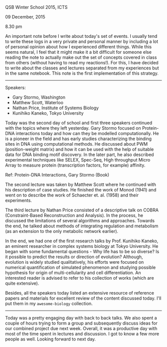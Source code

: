 QSB Winter School 2015, ICTS

09 December, 2015

8.30 pm

An important note before I write about today's set of events. I usually tend to
write these logs in a very private and personal manner by including a lot of
personal opinion about how I experienced different things. While this seems
natural, I feel that it might make it a bit difficult for someone else reading
the note to actually make out the set of concepts covered in class from others
(without having to read my reactions!). For this, I have decided to write about
the classes and lectures separated from my experiences but in the same notebook.
This note is the first implementation of this strategy.


--------
Speakers:

* Gary Stormo, Washington
* Matthew Scott, Waterloo
* Nathan Price, Institute of Systems Biology
* Kunihiko Kaneko, Tokyo University

Today was the second day of school and first three speakers continued with the
topics where they left yesterday. Gary Stormo focused on Protein-DNA
interactions today and how can they be modelled computationally. He is a pioneer
in the field and has early studies characterizing the binding sites in DNA using
computational methods. He discussed about PWM (position-weight matrix) and how
it can be used with the help of suitable data for DNA binding motif discovery.
In the later part, he also described experimental techniques like SELEX,
Spec-Seq, High throughput Micro Array to measure protein (transcription factors,
for example) affinity.

Ref: Protein-DNA Interactions, Gary Stormo (Book)

The second lecture was taken by Matthew Scott where he continued with his
description of case studies. He finished the work of Monod (1941) and went on to
describe the work of Schaecter et. al. (1958) and their experiments.

The third lecture by Nathan Price consisted of a descriptive talk on COBRA
(Constraint-Based Reconstruction and Analysis). In the process, he discussed the
limitations of several algorithms and approaches. Towards the end, he talked
about methods of integrating regulation and metabolism (as an extension to the
only metabolic network earlier).

In the end, we had one of the first research talks by Prof. Kunihiko Kaneko, an
eminent researcher in complex systems biology at Tokyo University. He began with
some fundamental questions - Why life has to be so diverse? Is it possible to
predict the results or direction of evolution? Although, evolution is widely
studied qualitatively, his efforts were focused on numerical quantification of
simulated phenomenon and studying possible hypothesis for origin of
multi-cellularity and cell differentiation. An interested reader is advised to
refer to his collection of works (which are quite extensive).

Besides, all the speakers today listed an extensive resource of reference papers
and materials for excellent review of the content discussed today. I'll put them
in my `awesome-biology` collection.

-------------

Today was a pretty engaging day with back to back talks. We also spent a couple
of hours trying to form a group and subsequently discuss ideas for our combined
project due next week. Overall, it was a productive day with most of the time
spent in lectures and discussion. I got to know a few more people as well.
Looking forward to next day.
